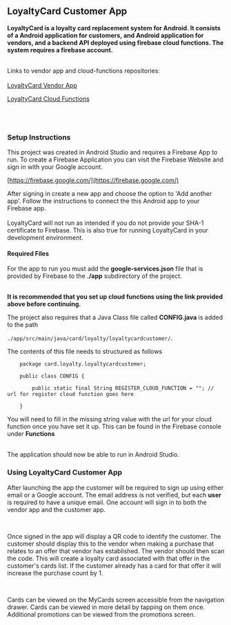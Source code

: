 ## LoyaltyCard Customer App

**LoyaltyCard is a loyalty card replacement system for Android. It consists of a Android application for customers, and Android application for vendors, and a backend API deployed using firebase cloud functions. The system requires a firebase account.**
<br>
<br>

Links to vendor app and cloud-functions repositories:
<br>
<br>
[LoyaltyCard Vendor App](https://github.com/fullstacknz/LoyaltyCard-Vendor)

[LoyaltyCard Cloud Functions](https://github.com/fullstacknz/cloud-functions)

<br>
<br>

### Setup Instructions

This project was created in Android Studio and requires a Firebase App to run. To create a Firebase Application you can visit the Firebase Website and sign in with your Google account.

[https://firebase.google.com/](https://firebase.google.com/)

After signing in create a new app and choose the option to 'Add another app'. Follow the instructions to connect the this Android app to your Firebase app.
<br>
<br>
LoyaltyCard will not run as intended if you do not provide your SHA-1 certificate to Firebase. This is also true for running LoyaltyCard in your development environment.

#### Required Files

For the app to run you must add the **google-services.json** file that is provided by Firebase to the **./app** subdirectory of the project.
<br>
<br>

**It is recommended that you set up cloud functions using the link provided above before continuing.**

The project also requires that a Java Class file called **CONFIG.java** is added to the path

`./app/src/main/java/card/loyalty/loyaltycardcustomer/`. 

The contents of this file needs to structured as follows

        package card.loyalty.loyaltycardcustomer;

        public class CONFIG {

            public static final String REGISTER_CLOUD_FUNCTION = ""; // url for register cloud function goes here

        }

You will need to fill in the missing string value with the url for your cloud function once you have set it up. This can be found in the Firebase console under **Functions**

<br>
The application should now be able to run in Android Studio.

<br>

### Using LoyaltyCard Customer App

After launching the app the customer will be required to sign up using either email or a Google account. The email address is not verified, but each **user** is required to have a unique email. One account will sign in to both the vendor app and the customer app.

<br>

Once signed in the app will display a QR code to identify the customer. The customer should display this to the vendor when making a purchase that relates to an offer that vendor has established. The vendor should then scan the code. This will create a loyalty card associated with that offer in the customer's cards list. If the customer already has a card for that offer it will increase the purchase count by 1.

<br>

Cards can be viewed on the MyCards screen accessible from the navigation drawer. Cards can be viewed in more detail by tapping on them once. Additional promotions can be viewed from the promotions screen.